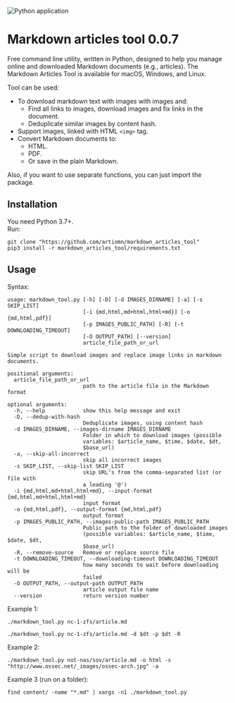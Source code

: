 ![Python application](https://github.com/artiomn/markdown_images_downloader/workflows/Python%20application/badge.svg)

# Markdown articles tool 0.0.7

Free command line utility, written in Python, designed to help you manage online and downloaded Markdown documents (e.g., articles).
The Markdown Articles Tool is available for macOS, Windows, and Linux. 

Tool can be used:

- To download markdown text with images with images and:
  * Find all links to images, download images and fix links in the document.
  * Deduplicate similar images by content hash.
- Support images, linked with HTML `<img>` tag.
- Convert Markdown documents to:
  * HTML.
  * PDF.
  * Or save in the plain Markdown.

Also, if you want to use separate functions, you can just import the package.


## Installation

You need Python 3.7+.  
Run:

```
git clone "https://github.com/artiomn/markdown_articles_tool"
pip3 install -r markdown_articles_tool/requirements.txt
```


## Usage

Syntax:

```
usage: markdown_tool.py [-h] [-D] [-d IMAGES_DIRNAME] [-a] [-s SKIP_LIST]
                        [-i {md,html,md+html,html+md}] [-o {md,html,pdf}]
                        [-p IMAGES_PUBLIC_PATH] [-R] [-t DOWNLOADING_TIMEOUT]
                        [-O OUTPUT_PATH] [--version]
                        article_file_path_or_url

Simple script to download images and replace image links in markdown
documents.

positional arguments:
  article_file_path_or_url
                        path to the article file in the Markdown format

optional arguments:
  -h, --help            show this help message and exit
  -D, --dedup-with-hash
                        Deduplicate images, using content hash
  -d IMAGES_DIRNAME, --images-dirname IMAGES_DIRNAME
                        Folder in which to download images (possible
                        variables: $article_name, $time, $date, $dt,
                        $base_url)
  -a, --skip-all-incorrect
                        skip all incorrect images
  -s SKIP_LIST, --skip-list SKIP_LIST
                        skip URL's from the comma-separated list (or file with
                        a leading '@')
  -i {md,html,md+html,html+md}, --input-format {md,html,md+html,html+md}
                        input format
  -o {md,html,pdf}, --output-format {md,html,pdf}
                        output format
  -p IMAGES_PUBLIC_PATH, --images-public-path IMAGES_PUBLIC_PATH
                        Public path to the folder of downloaded images
                        (possible variables: $article_name, $time, $date, $dt,
                        $base_url)
  -R, --remove-source   Remove or replace source file
  -t DOWNLOADING_TIMEOUT, --downloading-timeout DOWNLOADING_TIMEOUT
                        how many seconds to wait before downloading will be
                        failed
  -O OUTPUT_PATH, --output-path OUTPUT_PATH
                        article output file name
  --version             return version number
```

Example 1:

```
./markdown_tool.py nc-1-zfs/article.md

./markdown_tool.py nc-1-zfs/article.md -d $dt -p $dt -R
```

Example 2:

```
./markdown_tool.py not-nas/sov/article.md -o html -s "http://www.ossec.net/_images/ossec-arch.jpg" -a
```

Example 3 (run on a folder):

```
find content/ -name "*.md" | xargs -n1 ./markdown_tool.py
```

